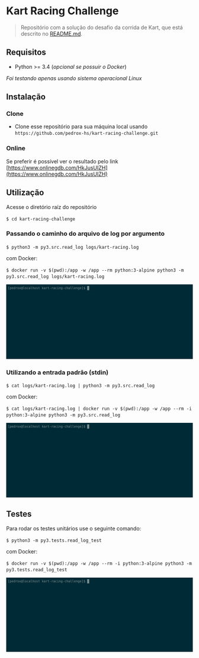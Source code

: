 # Kart Racing Challenge

> Repositório com a solução do desafio da corrida de Kart, que está descrito no [README.md](https://github.com/pedrox-hs/kart-racing-challenge/blob/master/README.md).

## Requisitos
* Python >= 3.4 (_opcional se possuir o Docker_)

_Foi testando apenas usando sistema operacional Linux_

## Instalação

### Clone

- Clone esse repositório para sua máquina local usando `https://github.com/pedrox-hs/kart-racing-challenge.git`

### Online

Se preferir é possível ver o resultado pelo link [https://www.onlinegdb.com/HkJusUIZH](https://www.onlinegdb.com/HkJusUIZH)

## Utilização

Acesse o diretório raíz do repositório

`$ cd kart-racing-challenge`

### Passando o caminho do arquivo de log por argumento

`$ python3 -m py3.src.read_log logs/kart-racing.log`

com Docker:

`$ docker run -v $(pwd):/app -w /app --rm python:3-alpine python3 -m py3.src.read_log logs/kart-racing.log`

[![asciicast demo](https://raw.githubusercontent.com/pedrox-hs/kart-racing-challenge/master/demo/demo.gif)](https://asciinema.org/a/257122)


### Utilizando a entrada padrão (stdin)

`$ cat logs/kart-racing.log | python3 -m py3.src.read_log`

com Docker:

`$ cat logs/kart-racing.log | docker run -v $(pwd):/app -w /app --rm -i python:3-alpine python3 -m py3.src.read_log`

[![asciicast demo stdin](https://raw.githubusercontent.com/pedrox-hs/kart-racing-challenge/master/demo/stdin.gif)](https://asciinema.org/a/257124)


## Testes

Para rodar os testes unitários use o seguinte comando:

`$ python3 -m py3.tests.read_log_test`

com Docker:

`$ docker run -v $(pwd):/app -w /app --rm -i python:3-alpine python3 -m py3.tests.read_log_test`

[![asciicast testing demo](https://raw.githubusercontent.com/pedrox-hs/kart-racing-challenge/master/demo/testing.gif)](https://asciinema.org/a/257129)
